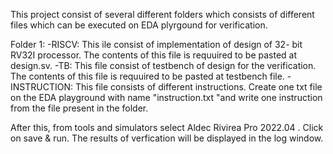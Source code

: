 This project consist of several different folders which consists of different files which can be executed on EDA plyrgound for verification.

Folder 1:
-RISCV: This ile consist of implementation of design of 32- bit RV32I processor. The contents of this file is requuired to be pasted at design.sv.
-TB: This file consist of testbench of design for the verification. The contents of this file is requuired to be pasted at testbench file.
-INSTRUCTION: This file consists of different instructions. Create one txt file on the EDA playground with name "instruction.txt "and write one instruction from the file present in the folder.

After this, from tools and simulators select Aldec Rivirea Pro 2022.04 . Click on save & run. The results of verfication will be displayed in the log window.
